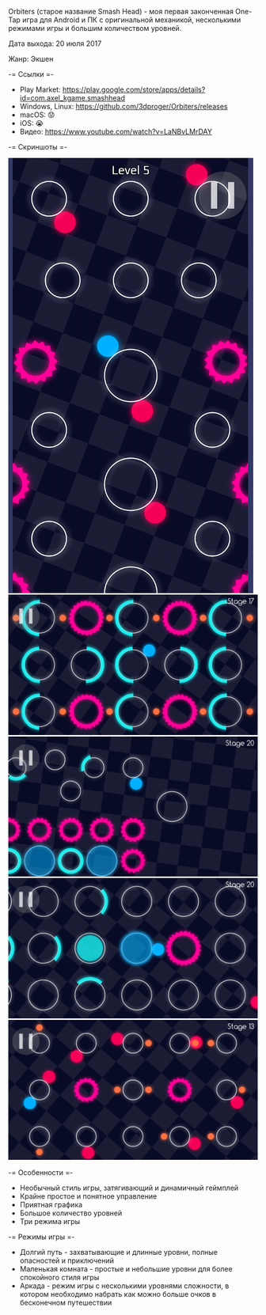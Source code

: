 Orbiters (старое название Smash Head) - моя первая законченная One-Tap игра для Android и ПК с оригинальной механикой, несколькими режимами игры и большим количеством уровней.

Дата выхода: 20 июля 2017

Жанр: Экшен


-= Ссылки =-

- Play Market: https://play.google.com/store/apps/details?id=com.axel_kgame.smashhead
- Windows, Linux: https://github.com/3dproger/Orbiters/releases
- macOS: :worried:
- iOS: :sob:
- Видео: https://www.youtube.com/watch?v=LaNBvLMrDAY

-= Скриншоты =-

![image](screenshot5.png?raw=true)
![image](screenshot1.png?raw=true)
![image](screenshot2.png?raw=true)
![image](screenshot3.png?raw=true)
![image](screenshot4.png?raw=true)

-= Особенности =-

- Необычный стиль игры, затягивающий и динамичный геймплей
- Крайне простое и понятное управление
- Приятная графика
- Большое количество уровней
- Три режима игры

-= Режимы игры =-

- Долгий путь - захватывающие и длинные уровни, полные опасностей и приключений
- Маленькая комната - простые и небольшие уровни для более спокойного стиля игры
- Аркада - режим игры с несколькими уровнями сложности, в котором необходимо набрать как можно больше очков в бесконечном путешествии
